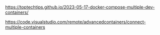 https://toptechtips.github.io/2023-05-17-docker-compose-multiple-dev-containers/


https://code.visualstudio.com/remote/advancedcontainers/connect-multiple-containers


